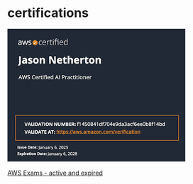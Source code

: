 # certifications


[![AWS AI Cert Preview](images/AI-practitioner-AWS-cert-image.png)](AI-practitioner-AWS-cert.pdf)

[AWS Exams - active and expired](images/AWS_exams.png)




